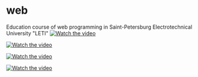 # web
Education course of web programming in Saint-Petersburg Electrotechnical University "LETI"
[![Watch the video](https://i.imgur.com/vKb2F1B.png)](https://youtu.be/vOJGrsvSfmI)

[![Watch the video](https://i.imgur.com/vKb2F1B.png)](https://youtu.be/MOYeE2acNdI)

[![Watch the video](https://i.imgur.com/vKb2F1B.png)](https://youtu.be/I9uRCdx0OwA)

[![Watch the video](https://i.imgur.com/vKb2F1B.png)](https://youtu.be/cjHeWg1r-BU)
